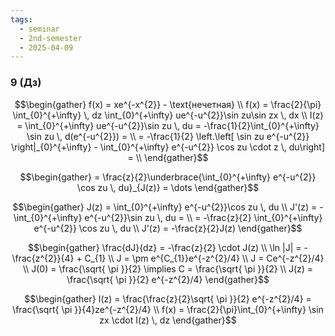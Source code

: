 ```yaml
---
tags:
  - seminar
  - 2nd-semester
  - 2025-04-09
---
```


### 9 (Дз)

$$\begin{gather}
f(x) = xe^{-x^{2}} - \text{нечетная} \\
f(x) = \frac{2}{\pi} \int_{0}^{+\infty} \, dz \int_{0}^{+\infty} ue^{-u^{2}}\sin zu\sin zx \, dx  \\
I(z) = \int_{0}^{+\infty} ue^{-u^{2}}\sin zu \, du = -\frac{1}{2}\int_{0}^{+\infty} \sin zu \, d(e^{-u^{2}}) = \\
= -\frac{1}{2} \left.\left[ \sin zu e^{-u^{2}}  \right|_{0}^{+\infty} - \int_{0}^{+\infty} e^{-u^{2}} \cos zu \cdot z \, du\right] = \\
\end{gather}$$

$$\begin{gather}
= \frac{z}{2}\underbrace{\int_{0}^{+\infty} e^{-u^{2}} \cos zu \, du}_{J(z)} = \dots
\end{gather}$$

$$\begin{gather}
J(z) = \int_{0}^{+\infty} e^{-u^{2}}\cos zu \, du \\
J'(z) = -\int_{0}^{+\infty} e^{-u^{2}}\sin zu \, du = \\
= -\frac{z}{2} \int_{0}^{+\infty} e^{-u^{2}} \cos zu \, du  \\
J'(z) = -\frac{z}{2}J(z)
\end{gather}$$

$$\begin{gather}
\frac{dJ}{dz} = -\frac{z}{2} \cdot J(z) \\
\ln |J| = -\frac{z^{2}}{4} + C_{1} \\
J = \pm e^{C_{1}}e^{-z^{2}/4} \\
J = Ce^{-z^{2}/4} \\
J(0) = \frac{\sqrt{ \pi }}{2} \implies C = \frac{\sqrt{ \pi }}{2} \\
J(z) = \frac{\sqrt{ \pi }}{2} e^{-z^{2}/4}
\end{gather}$$

$$\begin{gather}
I(z) = \frac{\frac{z}{2}\sqrt{ \pi }}{2} e^{-z^{2}/4} = \frac{\sqrt{ \pi }}{4}ze^{-z^{2}/4} \\
f(x) = \frac{2}{\pi}\int_{0}^{+\infty} \sin zx \cdot I(z) \, dz
\end{gather}$$
